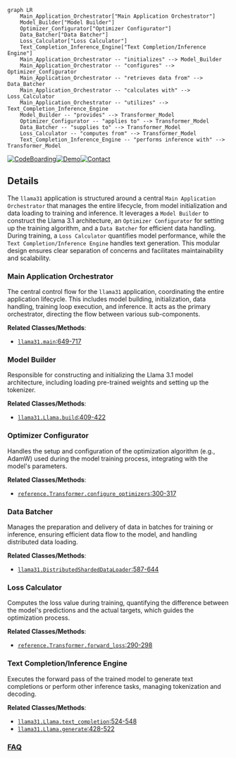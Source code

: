 ```mermaid
graph LR
    Main_Application_Orchestrator["Main Application Orchestrator"]
    Model_Builder["Model Builder"]
    Optimizer_Configurator["Optimizer Configurator"]
    Data_Batcher["Data Batcher"]
    Loss_Calculator["Loss Calculator"]
    Text_Completion_Inference_Engine["Text Completion/Inference Engine"]
    Main_Application_Orchestrator -- "initializes" --> Model_Builder
    Main_Application_Orchestrator -- "configures" --> Optimizer_Configurator
    Main_Application_Orchestrator -- "retrieves data from" --> Data_Batcher
    Main_Application_Orchestrator -- "calculates with" --> Loss_Calculator
    Main_Application_Orchestrator -- "utilizes" --> Text_Completion_Inference_Engine
    Model_Builder -- "provides" --> Transformer_Model
    Optimizer_Configurator -- "applies to" --> Transformer_Model
    Data_Batcher -- "supplies to" --> Transformer_Model
    Loss_Calculator -- "computes from" --> Transformer_Model
    Text_Completion_Inference_Engine -- "performs inference with" --> Transformer_Model
```

[![CodeBoarding](https://img.shields.io/badge/Generated%20by-CodeBoarding-9cf?style=flat-square)](https://github.com/CodeBoarding/GeneratedOnBoardings)[![Demo](https://img.shields.io/badge/Try%20our-Demo-blue?style=flat-square)](https://www.codeboarding.org/demo)[![Contact](https://img.shields.io/badge/Contact%20us%20-%20contact@codeboarding.org-lightgrey?style=flat-square)](mailto:contact@codeboarding.org)

## Details

The `llama31` application is structured around a central `Main Application Orchestrator` that manages the entire lifecycle, from model initialization and data loading to training and inference. It leverages a `Model Builder` to construct the Llama 3.1 architecture, an `Optimizer Configurator` for setting up the training algorithm, and a `Data Batcher` for efficient data handling. During training, a `Loss Calculator` quantifies model performance, while the `Text Completion/Inference Engine` handles text generation. This modular design ensures clear separation of concerns and facilitates maintainability and scalability.

### Main Application Orchestrator
The central control flow for the `llama31` application, coordinating the entire application lifecycle. This includes model building, initialization, data handling, training loop execution, and inference. It acts as the primary orchestrator, directing the flow between various sub-components.


**Related Classes/Methods**:

- <a href="https://github.com/karpathy/nano-llama31/blob/master/llama31.py#L649-L717" target="_blank" rel="noopener noreferrer">`llama31.main`:649-717</a>


### Model Builder
Responsible for constructing and initializing the Llama 3.1 model architecture, including loading pre-trained weights and setting up the tokenizer.


**Related Classes/Methods**:

- <a href="https://github.com/karpathy/nano-llama31/blob/master/llama31.py#L409-L422" target="_blank" rel="noopener noreferrer">`llama31.Llama.build`:409-422</a>


### Optimizer Configurator
Handles the setup and configuration of the optimization algorithm (e.g., AdamW) used during the model training process, integrating with the model's parameters.


**Related Classes/Methods**:

- <a href="https://github.com/karpathy/nano-llama31/blob/master/reference.py#L300-L317" target="_blank" rel="noopener noreferrer">`reference.Transformer.configure_optimizers`:300-317</a>


### Data Batcher
Manages the preparation and delivery of data in batches for training or inference, ensuring efficient data flow to the model, and handling distributed data loading.


**Related Classes/Methods**:

- <a href="https://github.com/karpathy/nano-llama31/blob/master/llama31.py#L587-L644" target="_blank" rel="noopener noreferrer">`llama31.DistributedShardedDataLoader`:587-644</a>


### Loss Calculator
Computes the loss value during training, quantifying the difference between the model's predictions and the actual targets, which guides the optimization process.


**Related Classes/Methods**:

- <a href="https://github.com/karpathy/nano-llama31/blob/master/reference.py#L290-L298" target="_blank" rel="noopener noreferrer">`reference.Transformer.forward_loss`:290-298</a>


### Text Completion/Inference Engine
Executes the forward pass of the trained model to generate text completions or perform other inference tasks, managing tokenization and decoding.


**Related Classes/Methods**:

- <a href="https://github.com/karpathy/nano-llama31/blob/master/llama31.py#L524-L548" target="_blank" rel="noopener noreferrer">`llama31.Llama.text_completion`:524-548</a>
- <a href="https://github.com/karpathy/nano-llama31/blob/master/llama31.py#L428-L522" target="_blank" rel="noopener noreferrer">`llama31.Llama.generate`:428-522</a>




### [FAQ](https://github.com/CodeBoarding/GeneratedOnBoardings/tree/main?tab=readme-ov-file#faq)
